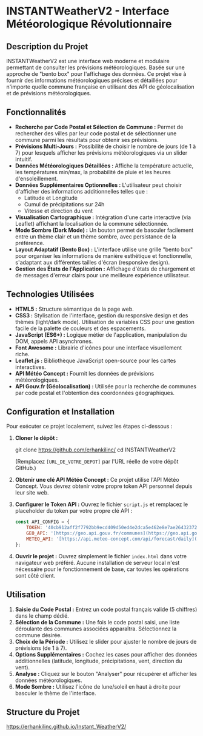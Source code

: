 # INSTANTWeatherV2 - Interface Météorologique Révolutionnaire

## Description du Projet

INSTANTWeatherV2 est une interface web moderne et modulaire permettant de consulter les prévisions météorologiques. Basée sur une approche de "bento box" pour l'affichage des données. 
Ce projet vise à fournir des informations météorologiques précises et détaillées pour n'importe quelle commune française en utilisant des API de géolocalisation et de prévisions météorologiques.

## Fonctionnalités

* **Recherche par Code Postal et Sélection de Commune :** Permet de rechercher des villes par leur code postal et de sélectionner une commune parmi les résultats pour obtenir ses prévisions.
* **Prévisions Multi-Jours :** Possibilité de choisir le nombre de jours (de 1 à 7) pour lesquels afficher les prévisions météorologiques via un slider intuitif.
* **Données Météorologiques Détaillées :** Affiche la température actuelle, les températures min/max, la probabilité de pluie et les heures d'ensoleillement.
* **Données Supplémentaires Optionnelles :** L'utilisateur peut choisir d'afficher des informations additionnelles telles que :
    * Latitude et Longitude
    * Cumul de précipitations sur 24h
    * Vitesse et direction du vent
* **Visualisation Cartographique :** Intégration d'une carte interactive (via Leaflet) affichant la localisation de la commune sélectionnée.
* **Mode Sombre (Dark Mode) :** Un bouton permet de basculer facilement entre un thème clair et un thème sombre, avec persistance de la préférence.
* **Layout Adaptatif (Bento Box) :** L'interface utilise une grille "bento box" pour organiser les informations de manière esthétique et fonctionnelle, s'adaptant aux différentes tailles d'écran (responsive design).
* **Gestion des États de l'Application :** Affichage d'états de chargement et de messages d'erreur clairs pour une meilleure expérience utilisateur.

## Technologies Utilisées

* **HTML5 :** Structure sémantique de la page web.
* **CSS3 :** Stylisation de l'interface, gestion du responsive design et des thèmes (light/dark mode). Utilisation de variables CSS pour une gestion facile de la palette de couleurs et des espacements.
* **JavaScript (ES6+) :** Logique métier de l'application, manipulation du DOM, appels API asynchrones.
* **Font Awesome :** Librairie d'icônes pour une interface visuellement riche.
* **Leaflet.js :** Bibliothèque JavaScript open-source pour les cartes interactives.
* **API Météo Concept :** Fournit les données de prévisions météorologiques.
* **API Gouv.fr (Géolocalisation) :** Utilisée pour la recherche de communes par code postal et l'obtention des coordonnées géographiques.

## Configuration et Installation

Pour exécuter ce projet localement, suivez les étapes ci-dessous :

1.  **Cloner le dépôt :**
   
    git clone https://github.com/erhankilinc/ 
    cd INSTANTWeatherV2
    
    (Remplacez `[URL_DE_VOTRE_DEPOT]` par l'URL réelle de votre dépôt GitHub.)

2.  **Obtenir une clé API Météo Concept :**
    Ce projet utilise l'API Météo Concept. Vous devrez obtenir votre propre token API personnel depuis leur site web.

3.  **Configurer le Token API :**
    Ouvrez le fichier `script.js` et remplacez le placeholder du token par votre propre clé API :
    ```javascript
    const API_CONFIG = {
        TOKEN: '40cb912aff2f7792bb9ecd409d50ed4e2dca5e462e8e7ae2643237298e6198be'
        GEO_API: '[https://geo.api.gouv.fr/communes](https://geo.api.gouv.fr/communes)',
        METEO_API: '[https://api.meteo-concept.com/api/forecast/daily](https://api.meteo-concept.com/api/forecast/daily)'
    };
    ```

4.  **Ouvrir le projet :**
    Ouvrez simplement le fichier `index.html` dans votre navigateur web préféré. Aucune installation de serveur local n'est nécessaire pour le fonctionnement de base, car toutes les opérations sont côté client.

## Utilisation

1.  **Saisie du Code Postal :** Entrez un code postal français valide (5 chiffres) dans le champ dédié.
2.  **Sélection de la Commune :** Une fois le code postal saisi, une liste déroulante des communes associées apparaîtra. Sélectionnez la commune désirée.
3.  **Choix de la Période :** Utilisez le slider pour ajuster le nombre de jours de prévisions (de 1 à 7).
4.  **Options Supplémentaires :** Cochez les cases pour afficher des données additionnelles (latitude, longitude, précipitations, vent, direction du vent).
5.  **Analyse :** Cliquez sur le bouton "Analyser" pour récupérer et afficher les données météorologiques.
6.  **Mode Sombre :** Utilisez l'icône de lune/soleil en haut à droite pour basculer le thème de l'interface.

## Structure du Projet
https://erhankilinc.github.io/Instant_WeatherV2/
